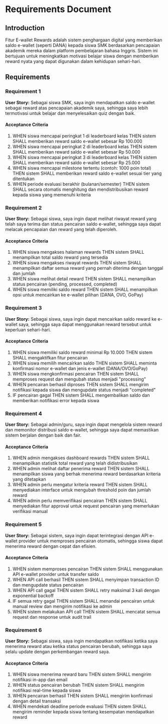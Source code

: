 # Requirements Document

## Introduction

Fitur E-wallet Rewards adalah sistem penghargaan digital yang memberikan saldo e-wallet (seperti DANA) kepada siswa SMK berdasarkan pencapaian akademik mereka dalam platform pembelajaran bahasa Inggris. Sistem ini bertujuan untuk meningkatkan motivasi belajar siswa dengan memberikan reward nyata yang dapat digunakan dalam kehidupan sehari-hari.

## Requirements

### Requirement 1

**User Story:** Sebagai siswa SMK, saya ingin mendapatkan saldo e-wallet sebagai reward atas pencapaian akademik saya, sehingga saya lebih termotivasi untuk belajar dan menyelesaikan quiz dengan baik.

#### Acceptance Criteria

1. WHEN siswa mencapai peringkat 1 di leaderboard kelas THEN sistem SHALL memberikan reward saldo e-wallet sebesar Rp 100.000
2. WHEN siswa mencapai peringkat 2 di leaderboard kelas THEN sistem SHALL memberikan reward saldo e-wallet sebesar Rp 50.000
3. WHEN siswa mencapai peringkat 3 di leaderboard kelas THEN sistem SHALL memberikan reward saldo e-wallet sebesar Rp 25.000
3. WHEN siswa mencapai milestone tertentu (contoh: 1000 poin total) THEN sistem SHALL memberikan reward saldo e-wallet sesuai tier yang ditentukan
4. WHEN periode evaluasi berakhir (bulanan/semester) THEN sistem SHALL secara otomatis menghitung dan mendistribusikan reward kepada siswa yang memenuhi kriteria

### Requirement 2

**User Story:** Sebagai siswa, saya ingin dapat melihat riwayat reward yang telah saya terima dan status pencairan saldo e-wallet, sehingga saya dapat melacak pencapaian dan reward yang telah diperoleh.

#### Acceptance Criteria

1. WHEN siswa mengakses halaman rewards THEN sistem SHALL menampilkan total saldo reward yang tersedia
2. WHEN siswa mengakses riwayat rewards THEN sistem SHALL menampilkan daftar semua reward yang pernah diterima dengan tanggal dan jumlah
3. WHEN siswa melihat detail reward THEN sistem SHALL menampilkan status pencairan (pending, processed, completed)
4. WHEN siswa memiliki saldo reward THEN sistem SHALL menampilkan opsi untuk mencairkan ke e-wallet pilihan (DANA, OVO, GoPay)

### Requirement 3

**User Story:** Sebagai siswa, saya ingin dapat mencairkan saldo reward ke e-wallet saya, sehingga saya dapat menggunakan reward tersebut untuk keperluan sehari-hari.

#### Acceptance Criteria

1. WHEN siswa memiliki saldo reward minimal Rp 10.000 THEN sistem SHALL mengaktifkan fitur pencairan
2. WHEN siswa memilih mencairkan saldo THEN sistem SHALL meminta konfirmasi nomor e-wallet dan jenis e-wallet (DANA/OVO/GoPay)
3. WHEN siswa mengkonfirmasi pencairan THEN sistem SHALL memproses request dan mengubah status menjadi "processing"
4. WHEN pencairan berhasil diproses THEN sistem SHALL mengirim notifikasi kepada siswa dan mengupdate status menjadi "completed"
5. IF pencairan gagal THEN sistem SHALL mengembalikan saldo dan memberikan notifikasi error kepada siswa

### Requirement 4

**User Story:** Sebagai admin/guru, saya ingin dapat mengelola sistem reward dan memonitor distribusi saldo e-wallet, sehingga saya dapat memastikan sistem berjalan dengan baik dan fair.

#### Acceptance Criteria

1. WHEN admin mengakses dashboard rewards THEN sistem SHALL menampilkan statistik total reward yang telah didistribusikan
2. WHEN admin melihat daftar penerima reward THEN sistem SHALL menampilkan siswa yang berhak menerima reward berdasarkan kriteria yang ditetapkan
3. WHEN admin perlu mengatur kriteria reward THEN sistem SHALL menyediakan interface untuk mengubah threshold poin dan jumlah reward
4. WHEN admin perlu memverifikasi pencairan THEN sistem SHALL menyediakan fitur approval untuk request pencairan yang memerlukan verifikasi manual

### Requirement 5

**User Story:** Sebagai sistem, saya ingin dapat terintegrasi dengan API e-wallet provider untuk memproses pencairan otomatis, sehingga siswa dapat menerima reward dengan cepat dan efisien.

#### Acceptance Criteria

1. WHEN sistem memproses pencairan THEN sistem SHALL menggunakan API e-wallet provider untuk transfer saldo
2. WHEN API call berhasil THEN sistem SHALL menyimpan transaction ID dan mengupdate status pencairan
3. WHEN API call gagal THEN sistem SHALL retry maksimal 3 kali dengan exponential backoff
4. IF semua retry gagal THEN sistem SHALL menandai pencairan untuk manual review dan mengirim notifikasi ke admin
5. WHEN sistem melakukan API call THEN sistem SHALL mencatat semua request dan response untuk audit trail

### Requirement 6

**User Story:** Sebagai siswa, saya ingin mendapatkan notifikasi ketika saya menerima reward atau ketika status pencairan berubah, sehingga saya selalu update dengan perkembangan reward saya.

#### Acceptance Criteria

1. WHEN siswa menerima reward baru THEN sistem SHALL mengirim notifikasi in-app dan email
2. WHEN status pencairan berubah THEN sistem SHALL mengirim notifikasi real-time kepada siswa
3. WHEN pencairan berhasil THEN sistem SHALL mengirim konfirmasi dengan detail transaksi
4. WHEN mendekati deadline periode evaluasi THEN sistem SHALL mengirim reminder kepada siswa tentang kesempatan mendapatkan reward